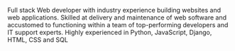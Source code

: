Full stack Web developer with industry experience building websites and web applications. Skilled at delivery and maintenance of web software and accustomed to functioning within a team of top-performing developers and IT support experts. Highly experienced in Python, JavaScript, Django, HTML, CSS and SQL
